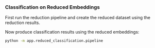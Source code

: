 ### Classification on Reduced Embeddings

First run the reduction pipeline and create the reduced dataset using the reduction results.

Now produce classification results using the reduced embeddings:


```sh
python -m app.reduced_classification.pipeline
```
